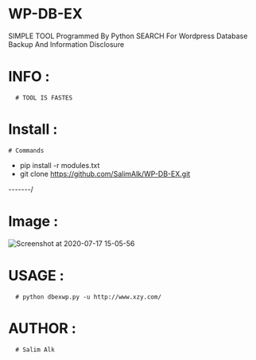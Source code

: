 # WP-DB-EX
SIMPLE TOOL Programmed By Python  SEARCH For Wordpress Database Backup And Information Disclosure 
# INFO : 
      # TOOL IS FASTES
# Install :
    # Commands
 - pip install -r modules.txt
 - git clone https://github.com/SalimAlk/WP-DB-EX.git

-------/
# Image : 
![Screenshot at 2020-07-17 15-05-56](https://user-images.githubusercontent.com/38039089/87797393-22756a00-c83a-11ea-958e-ea0702e85fee.png)

# USAGE : 
      # python dbexwp.py -u http://www.xzy.com/
# AUTHOR :
      # Salim Alk

